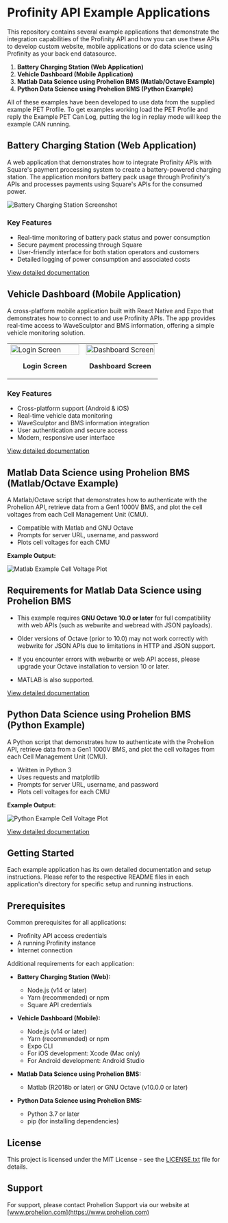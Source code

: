 # Profinity API Example Applications

This repository contains several example applications that demonstrate the integration capabilities of the Profinity API and how you can use these APIs to develop custom website, mobile applications or do data science using Profinity as your back end datasource.

1. **Battery Charging Station (Web Application)**
2. **Vehicle Dashboard (Mobile Application)**
3. **Matlab Data Science using Prohelion BMS (Matlab/Octave Example)**
4. **Python Data Science using Prohelion BMS (Python Example)**

All of these examples have been developed to use data from the supplied example PET Profile.  To get examples working load the PET Profile and reply the Example PET Can Log, putting the log in replay mode will keep the example CAN running.

## Battery Charging Station (Web Application)

A web application that demonstrates how to integrate Profinity APIs with Square's payment processing system to create a battery-powered charging station. The application monitors battery pack usage through Profinity's APIs and processes payments using Square's APIs for the consumed power.

![Battery Charging Station Screenshot](Charge%20for%20Power%20using%20Square%20(Web)/public/screen-shot.png)

### Key Features
- Real-time monitoring of battery pack status and power consumption
- Secure payment processing through Square
- User-friendly interface for both station operators and customers
- Detailed logging of power consumption and associated costs

[View detailed documentation](Charge%20for%20Power%20using%20Square%20(Web)/README.md)

## Vehicle Dashboard (Mobile Application)

A cross-platform mobile application built with React Native and Expo that demonstrates how to connect to and use Profinity APIs. The app provides real-time access to WaveSculptor and BMS information, offering a simple vehicle monitoring solution.

<table>
  <tr>
    <td width="50%">
      <img src="Vehicle%20Dashboard%20(Android%20&%20iOS%20Mobile%20App)/assets/login-screen-shot.png" alt="Login Screen" width="100%">
      <p align="center"><strong>Login Screen</strong></p>
    </td>
    <td width="50%">
      <img src="Vehicle%20Dashboard%20(Android%20&%20iOS%20Mobile%20App)/assets/dashboard-screen-shot.png" alt="Dashboard Screen" width="100%">
      <p align="center"><strong>Dashboard Screen</strong></p>
    </td>
  </tr>
</table>

### Key Features
- Cross-platform support (Android & iOS)
- Real-time vehicle data monitoring
- WaveSculptor and BMS information integration
- User authentication and secure access
- Modern, responsive user interface

[View detailed documentation](Vehicle%20Dashboard%20(Android%20%26%20iOS%20Mobile%20App)/README.md)

## Matlab Data Science using Prohelion BMS (Matlab/Octave Example)

A Matlab/Octave script that demonstrates how to authenticate with the Prohelion API, retrieve data from a Gen1 1000V BMS, and plot the cell voltages from each Cell Management Unit (CMU).

- Compatible with Matlab and GNU Octave
- Prompts for server URL, username, and password
- Plots cell voltages for each CMU

**Example Output:**

![Matlab Example Cell Voltage Plot](Matlab%20Data%20Science%20using%20Prohelion%20BMS/GraphExample.png)

## Requirements for Matlab Data Science using Prohelion BMS

- This example requires **GNU Octave 10.0 or later** for full compatibility with web APIs (such as webwrite and webread with JSON payloads).
- Older versions of Octave (prior to 10.0) may not work correctly with webwrite for JSON APIs due to limitations in HTTP and JSON support.
- If you encounter errors with webwrite or web API access, please upgrade your Octave installation to version 10 or later.

- MATLAB is also supported.

[View detailed documentation](Matlab%20Data%20Science%20using%20Prohelion%20BMS/README.md)

## Python Data Science using Prohelion BMS (Python Example)

A Python script that demonstrates how to authenticate with the Prohelion API, retrieve data from a Gen1 1000V BMS, and plot the cell voltages from each Cell Management Unit (CMU).

- Written in Python 3
- Uses requests and matplotlib
- Prompts for server URL, username, and password
- Plots cell voltages for each CMU

**Example Output:**

![Python Example Cell Voltage Plot](Python%20Data%20Science%20using%20Prohelion%20BMS/GraphExample.png)

[View detailed documentation](Python%20Data%20Science%20using%20Prohelion%20BMS/README.md)

## Getting Started

Each example application has its own detailed documentation and setup instructions. Please refer to the respective README files in each application's directory for specific setup and running instructions.

## Prerequisites

Common prerequisites for all applications:
- Profinity API access credentials
- A running Profinity instance
- Internet connection

Additional requirements for each application:

- **Battery Charging Station (Web):**
  - Node.js (v14 or later)
  - Yarn (recommended) or npm
  - Square API credentials

- **Vehicle Dashboard (Mobile):**
  - Node.js (v14 or later)
  - Yarn (recommended) or npm
  - Expo CLI
  - For iOS development: Xcode (Mac only)
  - For Android development: Android Studio

- **Matlab Data Science using Prohelion BMS:**
  - Matlab (R2018b or later) or GNU Octave (v10.0.0 or later)

- **Python Data Science using Prohelion BMS:**
  - Python 3.7 or later
  - pip (for installing dependencies)

## License

This project is licensed under the MIT License - see the [LICENSE.txt](LICENSE.txt) file for details.

## Support

For support, please contact Prohelion Support via our website at [www.prohelion.com](https://www.prohelion.com) 
